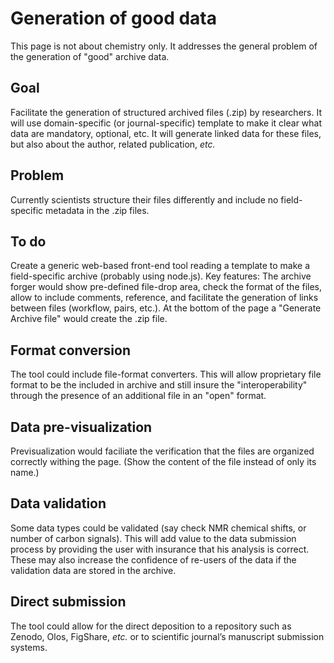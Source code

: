 # Generation of good data
This page is not about chemistry only. It addresses the general problem of the generation of "good" archive data.
## Goal 
Facilitate the generation of structured archived files (.zip) by researchers. It will use domain-specific (or journal-specific) template to make it clear what data are mandatory, optional, etc. It will generate linked data for these files, but also about the author, related publication, *etc.*
## Problem
Currently scientists structure their files differently and include no field-specific metadata in the .zip files.
## To do
Create a generic web-based front-end tool reading a template to make a field-specific archive (probably using node.js). 
Key features: The archive forger would show pre-defined file-drop area, check the format of the files, allow to include comments, reference, and facilitate the generation of links between files (workflow, pairs, etc.). At the bottom of the page a "Generate Archive file" would create the .zip file.
## Format conversion
The tool could include file-format converters. This will allow proprietary file format to be the included in archive and still insure the "interoperability" through the presence of an additional file in an "open" format.
## Data pre-visualization
Previsualization would faciliate the verification that the files are organized correctly withing the page. (Show the content of the file instead of only its name.)
## Data validation
Some data types could be validated (say check NMR chemical shifts, or number of carbon signals). This will add value to the data submission process by providing the user with insurance that his analysis is correct. These may also increase the confidence of re-users of the data if the validation data are stored in the archive. 
## Direct submission
The tool could allow for the direct deposition to a repository such as Zenodo, Olos, FigShare, *etc.* or to scientific journal’s manuscript submission systems.